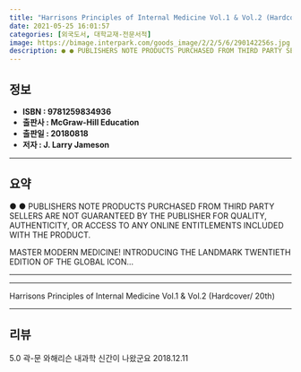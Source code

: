 ```yaml
---
title: "Harrisons Principles of Internal Medicine Vol.1 & Vol.2 (Hardcover/ 20th)"
date: 2021-05-25 16:01:57
categories: [외국도서, 대학교재-전문서적]
image: https://bimage.interpark.com/goods_image/2/2/5/6/290142256s.jpg
description: ● ● PUBLISHERS NOTE PRODUCTS PURCHASED FROM THIRD PARTY SELLERS ARE NOT GUARANTEED BY THE PUBLISHER FOR QUALITY, AUTHENTICITY, OR ACCESS TO ANY ONLINE ENTITLE
---
```


## **정보**

- **ISBN : 9781259834936**
- **출판사 : McGraw-Hill Education**
- **출판일 : 20180818**
- **저자 : J. Larry Jameson**

------



## **요약**

●  ●  PUBLISHERS NOTE PRODUCTS PURCHASED FROM THIRD PARTY SELLERS ARE NOT GUARANTEED BY THE PUBLISHER FOR QUALITY, AUTHENTICITY, OR ACCESS TO ANY ONLINE ENTITLEMENTS INCLUDED WITH THE PRODUCT.

MASTER MODERN MEDICINE!
INTRODUCING THE LANDMARK TWENTIETH EDITION OF THE GLOBAL ICON... 

------



------


Harrisons Principles of Internal Medicine Vol.1 & Vol.2 (Hardcover/ 20th) 

------


## **리뷰** 

5.0 곽-문 와해리슨 내과학 신간이 나왔군요 2018.12.11 <br/>